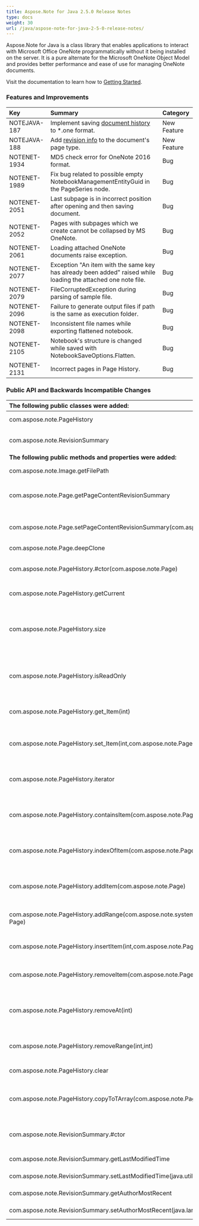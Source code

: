 ```yaml
---
title: Aspose.Note for Java 2.5.0 Release Notes
type: docs
weight: 30
url: /java/aspose-note-for-java-2-5-0-release-notes/
---
```


Aspose.Note for Java is a class library that enables applications to interact with Microsoft Office OneNote programmatically without it being installed on the server. It is a pure alternate for the Microsoft OneNote Object Model and provides better performance and ease of use for managing OneNote documents.

Visit the documentation to learn how to [Getting Started](/note/java/getting-started-html/).
### **Features and Improvements**

|**Key** |**Summary** |**Category** |
| :- | :- | :- |
|NOTEJAVA-187 |Implement saving [document history](http://www.aspose.com/docs/display/notejava/Working+with+Pages#WorkingwithPages-WorkingwithPageHistory) to *.one format.  |New Feature |
|NOTEJAVA-188 |Add [revision info](http://www.aspose.com/docs/display/notejava/Working+with+Pages#WorkingwithPages-GetAllRevisionsofaSpecificPage) to the document's page type. |New Feature |
|NOTENET-1934 |MD5 check error for OneNote 2016 format. |Bug |
|NOTENET-1989 |Fix bug related to possible empty NotebookManagementEntityGuid in the PageSeries node. |Bug |
|NOTENET-2051 |Last subpage is in incorrect position after opening and then saving document. |Bug |
|NOTENET-2052 |Pages with subpages which we create cannot be collapsed by MS OneNote. |Bug |
|NOTENET-2061 |Loading attached OneNote documents raise exception. |Bug |
|NOTENET-2077 |Exception "An item with the same key has already been added" raised while loading the attached one note file. |Bug |
|NOTENET-2079 |FileCorruptedException during parsing of sample file. |Bug |
|NOTENET-2096 |Failure to generate output files if path is the same as execution folder. |Bug |
|NOTENET-2098 |Inconsistent file names while exporting flattened notebook. |Bug |
|NOTENET-2105 |Notebook's structure is changed while saved with NotebookSaveOptions.Flatten. |Bug |
|NOTENET-2131 |Incorrect pages in Page History. |Bug |
### **Public API and Backwards Incompatible Changes**

|**The following public classes were added:** |**Description** |
| :- | :- |
|com.aspose.note.PageHistory  |Represents the page history.  |
|com.aspose.note.RevisionSummary  |Represents a summary for the node's revision.  |
|**The following public methods and properties were added:** |**Description** |
|com.aspose.note.Image.getFilePath  |Gets the path to the image file.  |
|com.aspose.note.Page.getPageContentRevisionSummary  |Gets the revision summary for the page and it's child nodes.  |
|com.aspose.note.Page.setPageContentRevisionSummary(com.aspose.note.RevisionSummary)  |Sets the revision summary for the page and it's child nodes.  |
|com.aspose.note.Page.deepClone  |Clones the page.  |
|com.aspose.note.PageHistory.#ctor(com.aspose.note.Page)  |Initializes a new instance of the PageHistory class.  |
|com.aspose.note.PageHistory.getCurrent  |Gets the current page version.  |
|com.aspose.note.PageHistory.size  |Gets the count of the historical page versions (except the current page version) in the page history.  |
|com.aspose.note.PageHistory.isReadOnly  |Gets a value indicating whether the page history is read only.  |
|com.aspose.note.PageHistory.get_Item(int)  |Gets the page version at the specified index of the PageHistory.  |
|com.aspose.note.PageHistory.set_Item(int,com.aspose.note.Page)  |Sets the page version at the specified index of the PageHistory.  |
|com.aspose.note.PageHistory.iterator  |Returns an enumerator that iterates through child nodes of the PageHistory.  |
|com.aspose.note.PageHistory.containsItem(com.aspose.note.Page)  |Determines whether the page history contains the page version.  |
|com.aspose.note.PageHistory.indexOfItem(com.aspose.note.Page)  |Determines the index of a specific page version in the page history.  |
|com.aspose.note.PageHistory.addItem(com.aspose.note.Page)  |Adds the page version to the end of the PageHistory.  |
|com.aspose.note.PageHistory.addRange(com.aspose.note.system.collections.Generic.IGenericEnumerable Page) |Adds the page versions to the end of the PageHistory.  |
|com.aspose.note.PageHistory.insertItem(int,com.aspose.note.Page)  |Inserts a page version into the page history.  |
|com.aspose.note.PageHistory.removeItem(com.aspose.note.Page)  |Removes the page version from the PageHistory.  |
|com.aspose.note.PageHistory.removeAt(int)  |Removes the page version at the specified index of the PageHistory.  |
|com.aspose.note.PageHistory.removeRange(int,int)  |Removes a range of the page versions from the PageHistory.  |
|com.aspose.note.PageHistory.clear  |Clears the page history.  |
|com.aspose.note.PageHistory.copyToTArray(com.aspose.note.Page[],int)  |Copies the page versions to an array, starting at a particular index.  |
|com.aspose.note.RevisionSummary.#ctor  |Initializes a new instance of the RevisionSummary class.  |
|com.aspose.note.RevisionSummary.getLastModifiedTime  |Gets the last modified time.  |
|com.aspose.note.RevisionSummary.setLastModifiedTime(java.util.Date)  |Sets the last modified time.  |
|com.aspose.note.RevisionSummary.getAuthorMostRecent  |Gets he most recent author.  |
|com.aspose.note.RevisionSummary.setAuthorMostRecent(java.lang.String)  |Sets the most recent author. |

